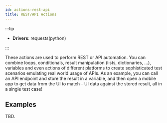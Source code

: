 ```yaml
---
id: actions-rest-api
title: REST/API Actions
---
```


:::tip

- **Drivers**: requests(python)

:::


These actions are used to perform REST or API automation. You can combine loops, conditionals, result manipulation (lists, dictionaries, ...), variables and even actions of different platforms to create sophisticated test scenarios emulating real world usage of APIs. As an example, you can call an API endpoint and store the result in a variable, and then open a mobile app to get data from the UI to match - UI data against the stored result, all in a single test case!

## Examples

TBD.
